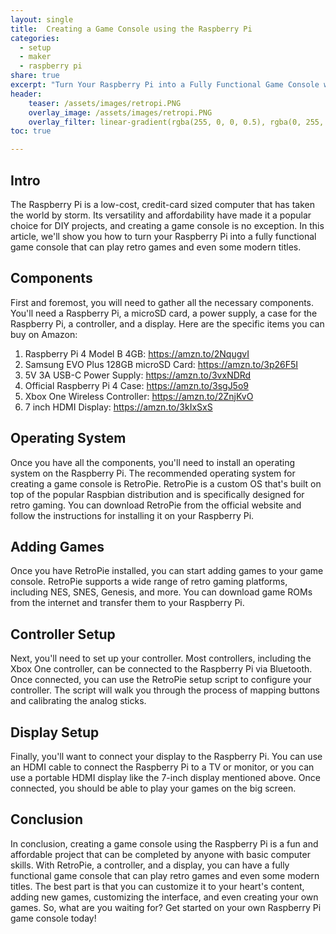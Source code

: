 ```yaml
---
layout: single
title:  Creating a Game Console using the Raspberry Pi
categories:
  - setup
  - maker
  - raspberry pi
share: true
excerpt: "Turn Your Raspberry Pi into a Fully Functional Game Console with RetroPie"
header:
    teaser: /assets/images/retropi.PNG
    overlay_image: /assets/images/retropi.PNG
    overlay_filter: linear-gradient(rgba(255, 0, 0, 0.5), rgba(0, 255, 255, 0.5))
toc: true

---
```

## Intro

The Raspberry Pi is a low-cost, credit-card sized computer that has taken the world by storm. Its versatility and affordability have made it a popular choice for DIY projects, and creating a game console is no exception. In this article, we'll show you how to turn your Raspberry Pi into a fully functional game console that can play retro games and even some modern titles.

## Components
First and foremost, you will need to gather all the necessary components. You'll need a Raspberry Pi, a microSD card, a power supply, a case for the Raspberry Pi, a controller, and a display. Here are the specific items you can buy on Amazon:

1. Raspberry Pi 4 Model B 4GB: https://amzn.to/2NqugvI
2. Samsung EVO Plus 128GB microSD Card: https://amzn.to/3p26F5I
3. 5V 3A USB-C Power Supply: https://amzn.to/3vxNDRd
4. Official Raspberry Pi 4 Case: https://amzn.to/3sgJ5o9
5. Xbox One Wireless Controller: https://amzn.to/2ZnjKvO
6. 7 inch HDMI Display: https://amzn.to/3kIxSxS

## Operating System
Once you have all the components, you'll need to install an operating system on the Raspberry Pi. The recommended operating system for creating a game console is RetroPie. RetroPie is a custom OS that's built on top of the popular Raspbian distribution and is specifically designed for retro gaming. You can download RetroPie from the official website and follow the instructions for installing it on your Raspberry Pi.

## Adding Games
Once you have RetroPie installed, you can start adding games to your game console. RetroPie supports a wide range of retro gaming platforms, including NES, SNES, Genesis, and more. You can download game ROMs from the internet and transfer them to your Raspberry Pi.

## Controller Setup
Next, you'll need to set up your controller. Most controllers, including the Xbox One controller, can be connected to the Raspberry Pi via Bluetooth. Once connected, you can use the RetroPie setup script to configure your controller. The script will walk you through the process of mapping buttons and calibrating the analog sticks.

## Display Setup
Finally, you'll want to connect your display to the Raspberry Pi. You can use an HDMI cable to connect the Raspberry Pi to a TV or monitor, or you can use a portable HDMI display like the 7-inch display mentioned above. Once connected, you should be able to play your games on the big screen.

## Conclusion
In conclusion, creating a game console using the Raspberry Pi is a fun and affordable project that can be completed by anyone with basic computer skills. With RetroPie, a controller, and a display, you can have a fully functional game console that can play retro games and even some modern titles. The best part is that you can customize it to your heart's content, adding new games, customizing the interface, and even creating your own games. So, what are you waiting for? Get started on your own Raspberry Pi game console today!